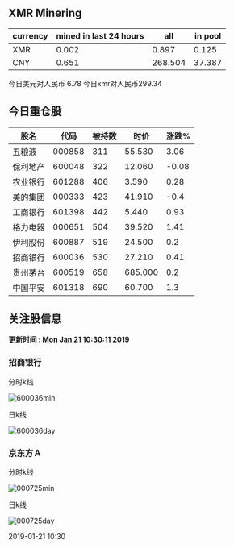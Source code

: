 ## XMR Minering

|currency|mined in last 24 hours|all|in pool|
|---|---|---|---|
|XMR|0.002|0.897|0.125|
|CNY|0.651|268.504|37.387|

今日美元对人民币 6.78	今日xmr对人民币299.34


## 今日重仓股 

|股名|代码|被持数|时价|涨跌%|
|---|---|---|---|---|
|五粮液|000858|311|55.530|3.06|
|保利地产|600048|322|12.060|-0.08|
|农业银行|601288|406|3.590|0.28|
|美的集团|000333|423|41.910|-0.4|
|工商银行|601398|442|5.440|0.93|
|格力电器|000651|504|39.520|1.41|
|伊利股份|600887|519|24.500|0.2|
|招商银行|600036|530|27.210|0.41|
|贵州茅台|600519|658|685.000|0.2|
|中国平安|601318|690|60.700|1.3|

## 关注股信息
**更新时间 : Mon Jan 21 10:30:11 2019**
### 招商银行 
分时k线

![600036min](http://image.sinajs.cn/newchart/min/n/sh600036.gif)

日k线

![600036day](http://image.sinajs.cn/newchart/daily/n/sh600036.gif)

### 京东方Ａ 
分时k线

![000725min](http://image.sinajs.cn/newchart/min/n/sz000725.gif)

日k线

![000725day](http://image.sinajs.cn/newchart/daily/n/sz000725.gif)

2019-01-21 10:30